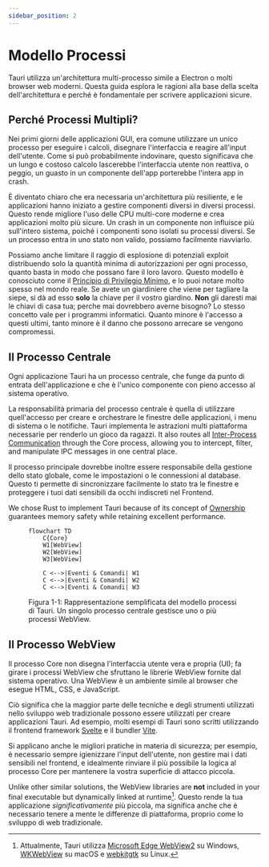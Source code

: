 ```yaml
---
sidebar_position: 2
---
```


# Modello Processi

Tauri utilizza un'architettura multi-processo simile a Electron o molti browser web moderni. Questa guida esplora le ragioni alla base della scelta dell'architettura e perché è fondamentale per scrivere applicazioni sicure.

## Perché Processi Multipli?

Nei primi giorni delle applicazioni GUI, era comune utilizzare un unico processo per eseguire i calcoli, disegnare l'interfaccia e reagire all'input dell'utente. Come si può probabilmente indovinare, questo significava che un lungo e costoso calcolo lascerebbe l'interfaccia utente non reattiva, o peggio, un guasto in un componente dell'app porterebbe l'intera app in crash.

È diventato chiaro che era necessaria un'architettura più resiliente, e le applicazioni hanno iniziato a gestire componenti diversi in diversi processi. Questo rende migliore l'uso delle CPU multi-core moderne e crea applicazioni molto più sicure. Un crash in un componente non influisce più sull'intero sistema, poiché i componenti sono isolati su processi diversi. Se un processo entra in uno stato non valido, possiamo facilmente riavviarlo.

Possiamo anche limitare il raggio di esplosione di potenziali exploit distribuendo solo la quantità minima di autorizzazioni per ogni processo, quanto basta in modo che possano fare il loro lavoro. Questo modello è conosciuto come il [Principio di Privilegio Minimo][], e lo puoi notare molto spesso nel mondo reale. Se avete un giardiniere che viene per tagliare la siepe, si dà ad esso **solo** la chiave per il vostro giardino. **Non** gli daresti mai le chiavi di casa tua; perche mai dovrebbero averne bisogno? Lo stesso concetto vale per i programmi informatici. Quanto minore è l'accesso a questi ultimi, tanto minore è il danno che possono arrecare se vengono compromessi.

## Il Processo Centrale

Ogni applicazione Tauri ha un processo centrale, che funge da punto di entrata dell'applicazione e che è l'unico componente con pieno accesso al sistema operativo.

La responsabilità primaria del processo centrale è quella di utilizzare quell'accesso per creare e orchestrare le finestre delle applicazioni, i menu di sistema o le notifiche. Tauri implementa le astrazioni multi piattaforma necessarie per renderlo un gioco da ragazzi. It also routes all [Inter-Process Communication][] through the Core process, allowing you to intercept, filter, and manipulate IPC messages in one central place.

Il processo principale dovrebbe inoltre essere responsabile della gestione dello stato globale, come le impostazioni o le connessioni al database. Questo ti permette di sincronizzare facilmente lo stato tra le finestre e proteggere i tuoi dati sensibili da occhi indiscreti nel Frontend.

We chose Rust to implement Tauri because of its concept of [Ownership][] guarantees memory safety while retaining excellent performance.

<figure>

```mermaid
flowchart TD
    C{Core}
    W1[WebView]
    W2[WebView]
    W3[WebView]

    C <-->|Eventi & Comandi| W1
    C <-->|Eventi & Comandi| W2
    C <-->|Eventi & Comandi| W3
```

<figcaption>Figura 1-1: Rappresentazione semplificata del modello processi di Tauri. Un singolo processo centrale gestisce uno o più processi WebView.</figcaption>
</figure>

## Il Processo WebView

Il processo Core non disegna l'interfaccia utente vera e propria (UI); fa girare i processi WebView che sfruttano le librerie WebView fornite dal sistema operativo. Una WebView è un ambiente simile al browser che esegue HTML, CSS, e JavaScript.

Ciò significa che la maggior parte delle tecniche e degli strumenti utilizzati nello sviluppo web tradizionale possono essere utilizzati per creare applicazioni Tauri. Ad esempio, molti esempi di Tauri sono scritti utilizzando il frontend framework [Svelte][] e il bundler [Vite][].

Si applicano anche le migliori pratiche in materia di sicurezza; per esempio, è necessario sempre igienizzare l'input dell'utente, non gestire mai i dati sensibili nel frontend, e idealmente rinviare il più possibile la logica al processo Core per mantenere la vostra superficie di attacco piccola.

Unlike other similar solutions, the WebView libraries are **not** included in your final executable but dynamically linked at runtime[^1]. Questo rende la tua applicazione _significativamente_ più piccola, ma significa anche che è necessario tenere a mente le differenze di piattaforma, proprio come lo sviluppo di web tradizionale.

<!-- prettier-ignore -->
[^1]: Attualmente, Tauri utilizza [Microsoft Edge WebView2][] su Windows, [WKWebView][] su macOS e [webkitgtk][] su Linux.

[Principio di Privilegio Minimo]: https://en.wikipedia.org/wiki/Principle_of_least_privilege
[Inter-Process Communication]: ./inter-process-communication/readme.md
[Ownership]: https://doc.rust-lang.org/book/ch04-01-what-is-ownership.html
[Microsoft Edge WebView2]: https://docs.microsoft.com/en-us/microsoft-edge/webview2/
[WKWebView]: https://developer.apple.com/documentation/webkit/wkwebview
[webkitgtk]: https://webkitgtk.org
[Svelte]: https://svelte.dev/
[Vite]: https://vitejs.dev/
